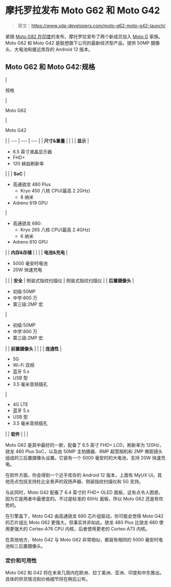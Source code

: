 # 摩托罗拉发布 Moto G62 和 Moto G42

> 原文：<https://www.xda-developers.com/moto-g62-moto-g42-launch/>

紧随 [Moto G82 在印度](https://www.xda-developers.com/moto-g82-india-launch-spec-pricing/)的发布，摩托罗拉宣布了两个新成员加入 [Moto G](https://www.xda-developers.com/best-motorola-phones/) 家族。Moto G62 和 Moto G42 是联想旗下公司的最新经济型产品，提供 50MP 摄像头、大电池和接近库存的 Android 12 版本。

## Moto G62 和 Moto G42:规格

| 

规格

 | 

Moto G62

 | 

Moto G42

 |
| --- | --- | --- |
| **尺寸&重量** |  |  |
| **显示** | 

*   6.5 英寸液晶显示器
*   FHD+
*   120 赫兹刷新率

 |  |
| **SoC** | 

*   高通骁龙 480 Plus
    *   Kryo 450 八核 CPU(最高 2.2GHz)
    *   8 纳米
*   Adreno 619 GPU

 | 

*   高通骁龙 680:
    *   Kryo 265 八核 CPU(最高 2.4GHz)
    *   6 纳米
*   Adreno 610 GPU

 |
| **内存&存储** |  |  |
| **电池&充电** | 

*   5000 毫安时电池
*   20W 快速充电

 |  |
| **安全** | 侧装式指纹扫描仪 | 侧装式指纹扫描仪 |
| **后置摄像头** | 

*   初级:50MP
*   中学:800 万
*   第三级:2MP 宏

 | 

*   初级:50MP
*   中学:800 万
*   第三级:2MP 宏

 |
| **前置摄像头** |  |  |
| **连通性** | 

*   5G
*   Wi-Fi 双频
*   蓝牙 5.x
*   USB 型
*   3.5 毫米音频插孔

 | 

*   4G LTE
*   蓝牙 5.x
*   USB 型
*   3.5 毫米音频插孔

 |
| **软件** |  |  |

Moto G62 是其中最好的一款，配备了 6.5 英寸 FHD+ LCD，刷新率为 120Hz，骁龙 480 Plus SoC，以及由 50MP 主拍摄器、8MP 超宽相机和 2MP 微距镜头组成的三后置摄像头设置。它装有一个 5000 毫安时的大电池，支持 20W 快速充电。

在软件方面，你会得到一个近乎库存的 Android 12 版本，上面有 MyUX UI。其他亮点包括支持杜比全景声的双扬声器、侧装指纹扫描仪和 5G 支持。

与此同时，Moto G42 配备了 6.4 英寸的 FHD+ OLED 面板，这有点令人困惑，因为它是两者中最便宜的。不过是标准的 60Hz 面板，所以 Moto G62 还是有优势的。

在引擎盖下，Moto G42 由高通骁龙 680 芯片组驱动。你可能会觉得 Moto G42 的芯片组比 Moto G62 更强大。但事实并非如此。骁龙 480 Plus 比骁龙 680 使用更强大的 Cortex-A76 CPU 内核，后者使用更老的 Cortex-A73 内核。

在其他地方，Moto G42 与 Moto G62 非常相似，都装有相同的 5000 毫安时电池和三后置摄像头。

### 定价和可用性

Moto G62 和 G42 将在未来几周内在欧洲、拉丁美洲、亚洲、印度和中东推出。具体的供货情况和价格细节将在稍后公布。